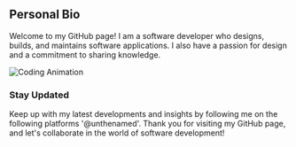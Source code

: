## Personal Bio
Welcome to my GitHub page! I am a software developer who designs, builds, and maintains software applications. I also have a passion for design and a commitment to sharing knowledge.

![Coding Animation](https://raw.githubusercontent.com/gist/patevs/b007a0e98fb216438d4cbf559fac4166/raw/88f20c9d749d756be63f22b09f3c4ac570bc5101/programming.gif)

### Stay Updated

Keep up with my latest developments and insights by following me on the following platforms '@unthenamed'.
Thank you for visiting my GitHub page, and let's collaborate in the world of software development!
